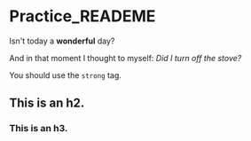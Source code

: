 # Practice_READEME
Isn't today a **wonderful** day?

And in that moment I thought to myself: _Did I turn off the stove?_

You should use the `strong` tag.

## This is an h2.

### This is an h3.
